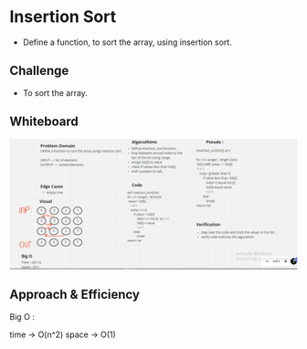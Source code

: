 # Insertion Sort

* Define a function, to sort the array, using insertion sort.


## Challenge

* To sort the array.

## Whiteboard

![Image](./insertion-sort.PNG)

## Approach & Efficiency

Big O :

time -> O(n^2)
space -> O(1)